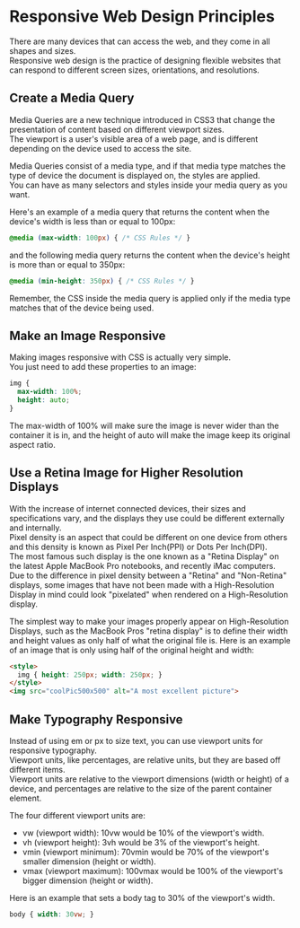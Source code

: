 # Responsive Web Design Principles
There are many devices that can access the web, and they come in all shapes and sizes. <br>
Responsive web design is the practice of designing flexible websites that can respond to different screen sizes, orientations, and resolutions.

## Create a Media Query
Media Queries are a new technique introduced in CSS3 that change the presentation of content based on different viewport sizes. <br>
The viewport is a user's visible area of a web page, and is different depending on the device used to access the site.

Media Queries consist of a media type, and if that media type matches the type of device the document is displayed on, the styles are applied. <br>
You can have as many selectors and styles inside your media query as you want.

Here's an example of a media query that returns the content when the device's width is less than or equal to 100px:
```css
@media (max-width: 100px) { /* CSS Rules */ }
```
and the following media query returns the content when the device's height is more than or equal to 350px:
```css
@media (min-height: 350px) { /* CSS Rules */ }
```
Remember, the CSS inside the media query is applied only if the media type matches that of the device being used.

## Make an Image Responsive
Making images responsive with CSS is actually very simple. <br>
You just need to add these properties to an image:
```css
img {
  max-width: 100%;
  height: auto;
}
```
The max-width of 100% will make sure the image is never wider than the container it is in, and the height of auto will make the image keep its original aspect ratio.

## Use a Retina Image for Higher Resolution Displays
With the increase of internet connected devices, their sizes and specifications vary, and the displays they use could be different externally and internally. <br>
Pixel density is an aspect that could be different on one device from others and this density is known as Pixel Per Inch(PPI) or Dots Per Inch(DPI). <br>
The most famous such display is the one known as a "Retina Display" on the latest Apple MacBook Pro notebooks, and recently iMac computers. <br>
Due to the difference in pixel density between a "Retina" and "Non-Retina" displays, some images that have not been made with a High-Resolution Display in mind could look "pixelated" when rendered on a High-Resolution display.

The simplest way to make your images properly appear on High-Resolution Displays, such as the MacBook Pros "retina display" is to define their width and height values as only half of what the original file is. Here is an example of an image that is only using half of the original height and width:
```html
<style>
  img { height: 250px; width: 250px; }
</style>
<img src="coolPic500x500" alt="A most excellent picture">
```

## Make Typography Responsive
Instead of using em or px to size text, you can use viewport units for responsive typography. <br>
Viewport units, like percentages, are relative units, but they are based off different items. <br>
Viewport units are relative to the viewport dimensions (width or height) of a device, and percentages are relative to the size of the parent container element.

The four different viewport units are:
- vw (viewport width): 10vw would be 10% of the viewport's width.<br>
- vh (viewport height): 3vh would be 3% of the viewport's height.<br>
- vmin (viewport minimum): 70vmin would be 70% of the viewport's smaller dimension (height or width).<br>
- vmax (viewport maximum): 100vmax would be 100% of the viewport's bigger dimension (height or width).

Here is an example that sets a body tag to 30% of the viewport's width.
```css
body { width: 30vw; }
```
